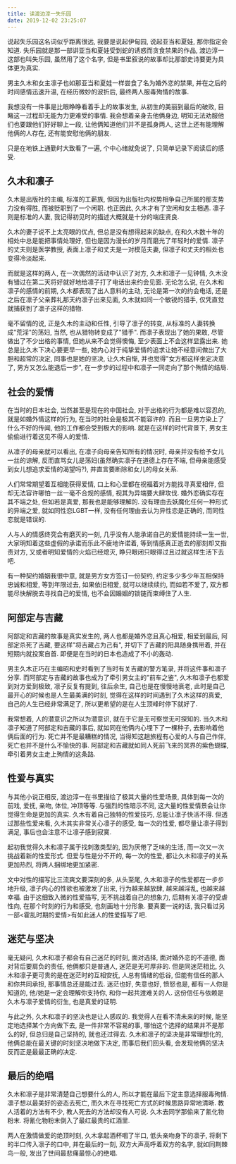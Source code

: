 ```yaml
---
title: 读渡边淳一失乐园
date: 2019-12-02 23:25:07
---
```


说起失乐园这名词似乎距离很远, 我要是说起伊甸园, 说起亚当和夏娃, 那你指定会知道. 失乐园就是那一部讲亚当和夏娃受到蛇的诱惑而贪食禁果的作品, 渡边淳一这部也叫失乐园, 虽然用了这个名字, 但是书里叙说的故事却比那部史诗要更为具体更为真实. 

男主久木和女主凛子也如那亚当和夏娃一样尝食了名为婚外恋的禁果, 并在之后的时间感情迅速升温, 在经历微妙的波折后, 最终两人服毒殉情的故事. 

我想没有一件事是比眼睁睁看着手上的故事发生, 从初生的美丽到最后的破败, 目睹这一过程却无能为力更难受的事情. 我会想着亲身去他俩身边, 明知无法劝服他们也要跟他们好好聊上一段, 让他俩知道他们并不是孤身两人, 这世上还有能理解他俩的人存在, 还有能安慰他俩的朋友. 

只是在地铁上通勤时大致看了一遍, 个中心绪就免说了, 只简单记录下阅读后的感受.

## 久木和凛子

久木是出版社的主编, 标准的工薪族, 但因为出版社内权势相争自己所属的那支势力没有得胜, 而被贬职到了一个闲职. 也正因此, 久木才有了空闲和女主相遇. 凛子则是标准的人妻, 我记得初见时的描述大概就是十分的端庄贤良. 

久木的妻子说不上太亮眼的优点, 但总是没有想得起来的缺点, 在和久木数十年的相处中总是能把事情处理好, 但也是因为漫长的岁月而磨光了年轻时的爱情. 凛子的丈夫则是医学教授, 表面上凛子和丈夫是一对模范夫妻, 但凛子和丈夫的相处也变得冷淡起来. 

而就是这样的两人, 在一次偶然的活动中认识了对方, 久木和凛子一见钟情, 久木没有错过在第二天将好就好地给凛子打了电话出来约会见面. 无论怎么说, 在久木和凛子的感情的前期, 久木都表现了出人意料的主动, 无论是第一次的约会电话, 还是之后在凛子父亲葬礼那天约凛子出来见面, 久木就如同一个敏锐的猎手, 仅凭直觉就捕获到了凛子这样的猎物. 

毫不留情的说, 正是久木的主动和任性, 引导了凛子的转变, 从标准的人妻转换成"荒淫"的荡妇, 当然, 也从猎物转变成了"猎手". 而凛子表现出了她的果敢, 尽管做出了不少出格的事情, 但她从来不会觉得懊悔, 至少表面上不会这样显露出来. 她总是比久木下决心要更早一些, 她内心对于纯挚爱情的追求让她不经意间做出了大胆和超常的决定, 同事也是她的坚决, 让久木自惭, 并也觉得"女方都这样坐定决意了, 男方又怎么能退后一步", 在一步步的过程中和凛子一同走向了那个殉情的结局. 

## 社会的爱情

在当时的日本社会, 当然甚至是现在的中国社会, 对于出格的行为都是难以容忍的, 就是如婚外情这样的行为, 在当时的社会是极其不能容许的. 而且一旦男方染上了什么不好的传闻, 他的工作都会受到极大的影响. 就是在这样的时代背景下, 男女主偷偷进行着这见不得人的爱情. 

从凛子的母亲就可以看出, 在凛子向母亲告知所有的情况时, 母亲并没有给予女儿一丝的谅解, 反而直骂女儿是荡妇(虽然确实凛子在道德上存在不端, 但母亲能感受到女儿想追求爱情的渴望吗?), 并直言要断除和女儿的母女关系. 

人们常常期望着互相能获得爱情, 口上和心里都在祝福着对方能找寻真爱相伴, 但却无法容许哪怕一丝一毫不合规的感情, 视其为异端要大肆攻伐. 婚外恋确实存在其不端之处, 但如若是真爱, 那我也是能够理解的. 没有理由去妖魔化任何一种形式的异端之爱, 就如同性恋LGBT一样, 没有任何理由去认为异性恋是正确的, 而同性恋就是错误的. 

人与人的情感终究会有磨灭的一刻, 几乎没有人能承诺自己的爱情能持续一生一世, 大家明知着这些虚假的承诺而乐此不疲地许诺着, 等到情感真正逝去的那刻却又指责对方, 又或者明知爱情的火焰已经熄灭, 睁只眼闭只眼得过且过就这样生活下去吧. 

有一种契约婚姻我很中意, 就是男方女方签订一份契约, 约定多少多少年互相保持忠诚和相爱, 等到年限过去, 如果依旧相爱, 就可以继续续约, 而如若不爱了, 双方都能尽快解脱去寻找自己的爱情, 也不会因婚姻的锁链而束缚住了人生.  

## 阿部定与吉藏

阿部定和吉藏的故事是真实发生的, 两人也都是婚外恋且真心相爱, 相爱到最后, 阿部定杀死了吉藏, 要这样"将吉藏占为己有", 并切下了吉藏的阳具随身携带着, 并在短期内就投案自首. 即便是在当时的日本也造成了不小的轰动. 

男主久木正巧在主编昭和史时看到了当时有关吉藏的警方笔录, 并将这件事和凛子分享. 而阿部定与吉藏的故事也成为了牵引男女主的"前车之鉴", 久木和凛子也都爱到对方爱到极致, 凛子反复有提到, 往后余生, 自己也是在慢慢地衰老, 此时是自己最开心的时候也是人生最美满的时刻, 觉得在这样的时间遇到了久木这样的真爱, 自己的人生已经非常满足了, 所以更希望的是在人生顶峰时停下就好了. 

我常想着, 人的潜意识之所以为潜意识, 就在于它是无可察觉无可探知的. 当久木和凛子知道了阿部定和吉藏的事后, 就如同在他俩内心埋下了一棵种子, 去影响着他俩后面的行为. 死亡并不是最糟糕的情况, 当得知这趟旅程有心爱的人与自己作伴, 死亡也并不是什么不愉快的事. 阿部定和吉藏就如同人死前飞来的冥界的紫色蝴蝶, 牵引着男女主走上殉情的这条路. 

## 性爱与真实

与其他小说正相反, 渡边淳一在书里描绘了极其大量的性爱场景, 具体到每一次的前戏, 爱抚, 亲吻, 体位, 冲顶等等. 与强烈的性暗示不同, 这大量的性爱情景会让你觉得生命是更加的真实. 久木有着自己独特的性爱技巧, 总能让凛子快活不得. 但透过那些性爱来看, 久木其实非常关心凛子的感受, 每一次的性爱, 都尽量让凛子得到满足, 事后也会注意不让凛子感到寂寞. 

起初我觉得久木和凛子属于找刺激类型的, 因为厌倦了乏味的生活, 而一次又一次挑战着新的性爱形式. 但爱与性是分不开的, 每一次的性爱, 都让久木和凛子的关系更加热烈, 将两人捆绑地更加紧密. 

文中对性的描写比三流爽文要深刻的多, 从头至尾, 久木和凛子的性爱都在一步步地升级, 凛子内心的性欲也被激发了出来, 行为越来越放肆, 越来越淫乱, 也越来越幸福. 由于这细致入微的性爱描写, 无不挑战着自己的想象力, 后期有关凛子的受虐性向, 在那个时刻的行为和感受, 也刻画地十分形象. 要真要一说的话, 我只看过另一部<霍乱时期的爱情>有如此迷人的性爱描写了吧. 

## 迷茫与坚决

毫无疑问, 久木和凛子都会有自己迷茫的时刻, 面对选择, 面对婚外恋的不道德, 面对背后要肩负的责任, 他俩都只是普通人, 迷茫是无可厚非的. 但是同迷茫相比, 久木和凛子更可贵的是在迷茫时的互相安抚, 人总有情绪的低谷, 但能有信任的那人和你共同承担, 那事情总还是能过去. 迷茫也好, 失意也好, 愤怒也是, 都有一人你是知道的, 他/她是一定会理解你支持你, 和你一起共渡难关的人. 这份信任与依赖是久木与凛子爱情的衍生, 也是真爱的证明. 

与此之外, 久木和凛子的坚决也是让人感叹的. 我觉得人在看不清未来的时候, 能坚定地选择某个方向做下去, 是一件非常不容易的事, 哪怕这个选择的结果并不是那么的好, 但总归是自己坚持的, 就也还过得去. 久木和凛子的坚决是非常理想化的, 他俩总能在最关键的时刻坚决地做下决定, 而事后我们回头看, 会发现他俩的坚决反而正是最最正确的决定. 

## 最后的绝唱

久木和凛子是非常清楚自己想要什么的人, 所以才能在最后下定主意选择服毒殉情. 凛子想以最美好的姿态去死亡, 而久木在寻找死亡方式的时候思路异常地清晰. 教人活着的方法有不少, 教人死去的方法却没有人可说. 久木去同学那偷来了氰化物粉末. 将氰化物粉末倒入了最红最贵的红酒里. 

两人在激情做爱的绝顶时刻, 久木拿起酒杯咽了半口, 低头亲吻身下的凛子, 将剩下的半口传入凛子的口中, 并在最后的一刻, 双方大声高呼着双方的名字, 就如同荆棘鸟一般, 发出了世间最悲痛最惊心的绝唱. 
